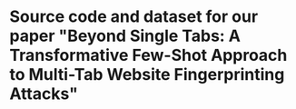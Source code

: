 # Source code and dataset for our paper "Beyond Single Tabs: A Transformative Few-Shot Approach to Multi-Tab Website Fingerprinting Attacks"
